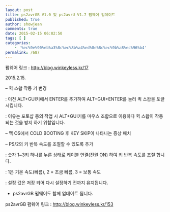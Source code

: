 ```yaml
---
layout: post
title: ps2avrGB V1.0 및 ps2avrU V1.7 펌웨어 업데이트
published: true
author: showjean
comments: true
date: 2015-02-15 06:02:50
tags: [ ]
categories:
    - '%ec%9e%90%eb%a3%8c%ec%8b%a4%ed%8e%8c%ec%9b%a8%ec%96%b4'
permalink: /687
---
```

펌웨어 링크 : http://blog.winkeyless.kr/17



2015.2.15.



&#8211; 퀵 스왑 작동 키 변경

: 이전 ALT+GUI키에서 ENTER를 추가하여 ALT+GUI+ENTER를 눌러 퀵 스왑을 토글 시킵니다.

: 이유는 포토샵 등의 작업 시 ALT+GUI키를 마우스 조합으로 이용하다 퀵 스왑이 작동되는 것을 방지 하기 위함입니다.



&#8211; 맥 OS에서 COLD BOOTING 후 KEY SKIP이 나타나는 증상 패치



&#8211; PS/2의 키 반복 속도를 조절할 수 있도록 추가

: 숫자 1~3키 하나를 누른 상태로 케이블 연결(전원 ON) 하여 키 반복 속도를 조절 합니다.

: 1은 기본 속도(빠름), 2 = 조금 빠름, 3 = 보통 속도

: 설정 값은 저장 되어 다시 설정하기 전까지 유지됩니다.







* ps2avrGB 펌웨어도 함께 업데이트 됩니다.

ps2avrGB 펌웨어 링크 : http://blog.winkeyless.kr/153